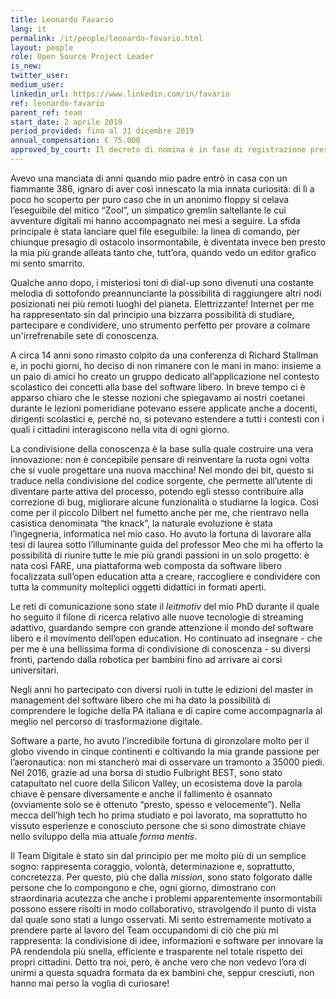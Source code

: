 ```yaml
---
title: Leonardo Favario 
lang: it
permalink: /it/people/leonardo-favario.html
layout: people
role: Open Source Project Leader
is_new:
twitter_user:
medium_user:
linkedin_url: https://www.linkedin.com/in/favario
ref: leonardo-favario 
parent_ref: team
start_date: 2 aprile 2019
period_provided: fino al 31 dicembre 2019
annual_compensation: € 75.000
approved_by_court: Il decreto di nomina è in fase di registrazione presso la Corte dei Conti
---
```


Avevo una manciata di anni quando mio padre entrò in casa con un fiammante 386,
ignaro di aver così innescato la mia innata curiosità: di lì a poco ho scoperto
per puro caso che in un anonimo floppy si celava l’eseguibile del mitico
“Zool”, un simpatico gremlin saltellante le cui avventure digitali mi hanno
accompagnato nei mesi a seguire. La sfida principale è stata lanciare quel file
eseguibile: la linea di comando, per chiunque presagio di ostacolo
insormontabile, è diventata invece ben presto la mia più grande alleata tanto
che, tutt’ora, quando vedo un editor grafico mi sento smarrito. 

Qualche anno dopo, i misteriosi toni di dial-up sono divenuti una costante
melodia di sottofondo preannunciante la possibilità di raggiungere altri nodi
posizionati nei più remoti luoghi del pianeta. Elettrizzante! Internet per me
ha rappresentato sin dal principio una bizzarra possibilità di studiare,
partecipare e condividere, uno strumento perfetto per provare a colmare
un'irrefrenabile sete di conoscenza.

A circa 14 anni sono rimasto colpito da una conferenza di Richard Stallman e,
in pochi giorni, ho deciso di non rimanere con le mani in mano: insieme a un
paio di amici ho creato un gruppo dedicato all’applicazione nel contesto
scolastico dei concetti alla base del software libero. In breve tempo ci
è apparso chiaro che le stesse nozioni che spiegavamo ai nostri coetanei
durante le lezioni pomeridiane potevano essere applicate anche a docenti,
dirigenti scolastici e, perché no, si potevano estendere a tutti i contesti con
i quali i cittadini interagiscono nella vita di ogni giorno. 

La condivisione della conoscenza è la base sulla quale costruire una vera
innovazione: non è concepibile pensare di reinventare la ruota ogni volta che
si vuole progettare una nuova macchina! Nel mondo dei bit, questo si traduce
nella condivisione del codice sorgente, che permette all’utente di diventare
parte attiva del processo, potendo egli stesso contribuire alla correzione di
bug, migliorare alcune funzionalità o studiarne la logica. Così come per il
piccolo Dilbert nel fumetto anche per me, che rientravo nella casistica
denominata “the knack”, la naturale evoluzione è stata l’ingegneria,
informatica nel mio caso. Ho avuto la fortuna di lavorare alla tesi di laurea
sotto l’illuminante guida del professor Meo che mi ha offerto la possibilità di
riunire tutte le mie più grandi passioni in un solo progetto: è nata così FARE,
una piattaforma web composta da software libero focalizzata sull’open education
atta a creare, raccogliere e condividere con tutta la community molteplici
oggetti didattici in formati aperti.

Le reti di comunicazione sono state il _leitmotiv_ del mio PhD durante il quale
ho seguito il filone di ricerca relativo alle nuove tecnologie di streaming
adattivo, guardando sempre con grande attenzione il mondo del software libero
e il movimento dell’open education. 
Ho continuato ad insegnare - che per me è una bellissima forma di condivisione
di conoscenza - su diversi fronti, partendo dalla robotica per bambini fino ad
arrivare ai corsi universitari. 

Negli anni ho partecipato con diversi ruoli in tutte le edizioni del master in
management del software libero che mi ha dato la possibilità di comprendere le
logiche della
PA italiana e di capire come accompagnarla al meglio nel percorso di
trasformazione digitale.

Software a parte, ho avuto l’incredibile fortuna di gironzolare molto per il
globo vivendo in cinque continenti e coltivando la mia grande passione per
l’aeronautica: non mi stancherò mai di osservare un tramonto a 35000 piedi. Nel
2016, grazie ad una borsa di studio Fulbright BEST, sono stato catapultato nel
cuore della Silicon Valley, un ecosistema dove la parola chiave è pensare
diversamente e anche il fallimento è osannato (ovviamente solo se è ottenuto
“presto, spesso e velocemente”).
Nella mecca dell’high tech ho prima studiato e poi lavorato, ma soprattutto ho
vissuto esperienze e conosciuto persone che si sono dimostrate chiave nello
sviluppo della mia attuale _forma mentis_.

Il Team Digitale è stato sin dal principio per me molto più di un semplice
sogno: rappresenta coraggio, volontà, determinazione e, soprattutto,
concretezza.
Per questo, più che dalla _mission_, sono stato folgorato dalle persone che lo
compongono e che, ogni giorno, dimostrano con straordinaria acutezza che anche
i problemi apparentemente insormontabili possono essere risolti in modo
collaborativo, stravolgendo il punto di vista dal quale sono stati a lungo
osservati. Mi sento estremamente motivato a prendere parte al lavoro del Team
occupandomi di ciò che più mi rappresenta: la condivisione di idee,
informazioni e software per innovare la PA rendendola più snella, efficiente
e trasparente nel totale rispetto dei propri cittadini. Detto tra noi, però,
è anche vero che non vedevo l’ora di unirmi a questa squadra formata da ex
bambini che, seppur cresciuti, non hanno mai perso la voglia di curiosare!
